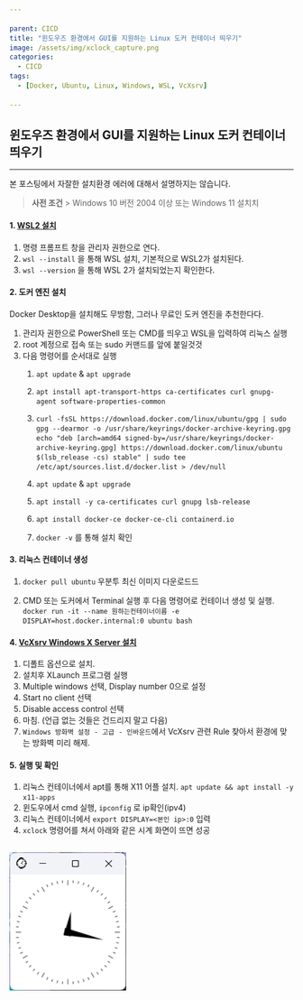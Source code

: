 ```yaml
---

parent: CICD
title: "윈도우즈 환경에서 GUI를 지원하는 Linux 도커 컨테이너 띄우기"
image: /assets/img/xclock_capture.png
categories:
  - CICD
tags:
  - [Docker, Ubuntu, Linux, Windows, WSL, VcXsrv]

---
```


## 윈도우즈 환경에서 GUI를 지원하는 Linux 도커 컨테이너 띄우기

---
본 포스팅에서 자잘한 설치환경 에러에 대해서 설명하지는 않습니다.

> **사전 조건** > Windows 10 버전 2004 이상 또는 Windows 11 설치치


#### 1. [WSL2 설치](https://learn.microsoft.com/ko-kr/windows/wsl/install)

1. 명령 프롬프트 창을 관리자 권한으로 연다.
2. `wsl --install` 을 통해 WSL 설치, 기본적으로 WSL2가 설치된다.
3. `wsl --version` 을 통해 WSL 2가 설치되었는지 확인한다.

#### 2. 도커 엔진 설치

Docker Desktop을 설치해도 무방함, 그러나 무료인 도커 엔진을 추천한다다.

1. 관리자 권한으로 PowerShell 또는 CMD를 띄우고 WSL을 입력하여 리눅스 실행
2. root 계정으로 접속 또는 sudo 커맨드를 앞에 붙일것것
3. 다음 명령어를 순서대로 실행
    1. `apt update` & `apt upgrade `

    2. `apt install apt-transport-https ca-certificates curl gnupg-agent software-properties-common`
    
    3. `curl -fsSL https://download.docker.com/linux/ubuntu/gpg | sudo gpg --dearmor -o /usr/share/keyrings/docker-archive-keyring.gpg
    echo "deb [arch=amd64 signed-by=/usr/share/keyrings/docker-archive-keyring.gpg] https://download.docker.com/linux/ubuntu $(lsb_release -cs) stable" | sudo tee /etc/apt/sources.list.d/docker.list > /dev/null`

    4. `apt update` & `apt upgrade`

    5. `apt install -y ca-certificates curl gnupg lsb-release`
    
    6. `apt install docker-ce docker-ce-cli containerd.io`

    7. `docker -v` 를 통해 설치 확인


#### 3. 리눅스 컨테이너 생성
1. `docker pull ubuntu` 우분투 최신 이미지 다운로드드

2. CMD 또는 도커에서 Terminal 실행 후 다음 명령어로 컨테이너 생성 및 실행. `docker run -it --name 원하는컨테이너이름 -e DISPLAY=host.docker.internal:0 ubuntu bash`

#### 4. [VcXsrv Windows X Server 설치](https://sourceforge.net/projects/vcxsrv/)
1. 디폴트 옵션으로 설치.
2. 설치후 XLaunch 프로그램 실행
3. Multiple windows 선택, Display number 0으로 설정
4. Start no client 선택
5. Disable access control 선택
6. 마침. (언급 없는 것들은 건드리지 말고 다음)
7. `Windows 방화벽 설정 - 고급 - 인바운드`에서 VcXsrv 관련 Rule 찾아서 환경에 맞는 방화벽 미리 해제.

#### 5. 실행 및 확인

1. 리눅스 컨테이너에서 apt를 통해 X11 어플 설치. `apt update && apt install -y x11-apps`
2. 윈도우에서 cmd 실행, `ipconfig` 로 ip확인(ipv4)
3. 리눅스 컨테이너에서 `export DISPLAY=<본인 ip>:0` 입력   
4. `xclock` 명령어를 쳐서 아래와 같은 시계 화면이 뜨면 성공 

![](/assets/img/xclock_capture.png)
---

  


